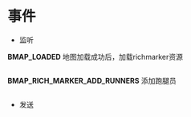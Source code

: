 # 事件

- 监听

**BMAP_LOADED** 地图加载成功后，加载richmarker资源
```ts

```

**BMAP_RICH_MARKER_ADD_RUNNERS** 添加跑腿员
```ts

```

- 发送

